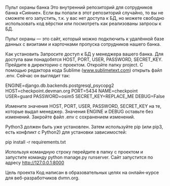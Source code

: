 Пульт охраны банка
Это внутренний репозиторий для сотрудников банка «Сияние». Если вы попали в этот репозиторий случайно, то вы не сможете его запустить, т.к. у вас нет доступа к БД, но можете свободно использовать код вёрстки или посмотреть как реализованы запросы к БД.

Пульт охраны — это сайт, который можно подключить к удалённой базе данных с визитами и карточками пропуска сотрудников нашего банка.

Как установить
Запросите доступ к БД у менеджера вашего банка. Для доступа вам понадобятся HOST, PORT, USER, PASSWORD, SECRET_KEY.
Прейдите в директорию с проектом. Откройте папку project. С помощью редактора кода Sublime (www.sublimetext.com) открыть файл .env.
Сейчас он выглядит так:

ENGINE=django.db.backends.postgresql_psycopg2
HOST=checkpoint.devman.org
PORT=5434
NAME=checkpoint
USER=guard
PASSWORD=osim5
SECRET_KEY=REPLACE_ME
DEBUG=False

Измените значения HOST, PORT, USER, PASSWORD, SECRET_KEY на те, которые выдал менеджер. Значения ENGINE и DEBUG оставьте без изменений. Закройте файл .env с сохранением изменений.

Python3 должен быть уже установлен. Затем используйте pip (или pip3, есть конфликт с Python2) для установки зависимостей:

pip install -r requirements.txt

Используя командную строку перейдите в папку с проектом и запустите команду python manage.py runserver.
Сайт запустится по адресу http://127.0.0.1:8000

Цель проекта
Код написан в образовательных целях на онлайн-курсе для веб-разработчиков dvmn.org.
